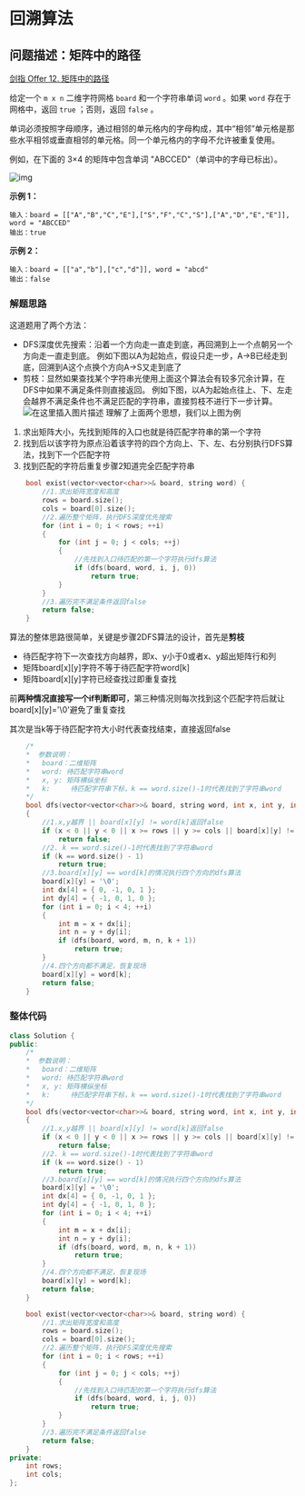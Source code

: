 # 回溯算法
## 问题描述：矩阵中的路径
 [剑指 Offer 12. 矩阵中的路径](https://leetcode-cn.com/problems/ju-zhen-zhong-de-lu-jing-lcof/)



给定一个 `m x n` 二维字符网格 `board` 和一个字符串单词 `word` 。如果 `word` 存在于网格中，返回 `true` ；否则，返回 `false` 。

单词必须按照字母顺序，通过相邻的单元格内的字母构成，其中“相邻”单元格是那些水平相邻或垂直相邻的单元格。同一个单元格内的字母不允许被重复使用。

 

例如，在下面的 3×4 的矩阵中包含单词 "ABCCED"（单词中的字母已标出）。

![img](https://img-blog.csdnimg.cn/img_convert/0c2c3a4e648ed860ce6194b9ba3f3f1f.png)

 

**示例 1：**

```
输入：board = [["A","B","C","E"],["S","F","C","S"],["A","D","E","E"]], word = "ABCCED"
输出：true
```

**示例 2：**

```
输入：board = [["a","b"],["c","d"]], word = "abcd"
输出：false
```
### 解题思路
这道题用了两个方法：
- DFS深度优先搜索：沿着一个方向走一直走到底，再回溯到上一个点朝另一个方向走一直走到底。
例如下图以A为起始点，假设只走一步，A->B已经走到底，回溯到A这个点换个方向A->S又走到底了
- 剪枝：显然如果查找某个字符串光使用上面这个算法会有较多冗余计算，在DFS中如果不满足条件则直接返回。
例如下图，以A为起始点往上、下、左走会越界不满足条件也不满足匹配的字符串，直接剪枝不进行下一步计算。
![在这里插入图片描述](https://img-blog.csdnimg.cn/20210623112153621.png?x-oss-process=image/watermark,type_ZmFuZ3poZW5naGVpdGk,shadow_10,text_aHR0cHM6Ly9ibG9nLmNzZG4ubmV0L3FxXzQwMDc2MDIy,size_16,color_FFFFFF,t_70)
理解了上面两个思想，我们以上图为例
1. 求出矩阵大小，先找到矩阵的入口也就是待匹配字符串的第一个字符
2. 找到后以该字符为原点沿着该字符的四个方向上、下、左、右分别执行DFS算法，找到下一个匹配字符
3. 找到匹配的字符后重复步骤2知道完全匹配字符串

```cpp
	bool exist(vector<vector<char>>& board, string word) {
		//1.求出矩阵宽度和高度
		rows = board.size();
		cols = board[0].size();
		//2.遍历整个矩阵，执行DFS深度优先搜索
		for (int i = 0; i < rows; ++i)
		{
			for (int j = 0; j < cols; ++j)
			{
				//先找到入口待匹配的第一个字符执行dfs算法
				if (dfs(board, word, i, j, 0))
					return true;
			}
		}
		//3.遍历完不满足条件返回false
		return false;
	}
```

算法的整体思路很简单，关键是步骤2DFS算法的设计，首先是**剪枝**
- 待匹配字符下一次查找方向越界，即x、y小于0或者x、y超出矩阵行和列
- 矩阵board[x][y]字符不等于待匹配字符word[k]
- 矩阵board[x][y]字符已经查找过即重复查找

前**两种情况直接写一个if判断即可**，第三种情况则每次找到这个匹配字符后就让board[x][y]='\0'避免了重复查找

其次是当k等于待匹配字符大小时代表查找结束，直接返回false

```cpp
	/*
	*  参数说明：
	*   board：二维矩阵
	*   word: 待匹配字符串word
	*   x, y: 矩阵横纵坐标
	*   k:     待匹配字符串下标，k == word.size()-1时代表找到了字符串word
	*/
	bool dfs(vector<vector<char>>& board, string word, int x, int y, int k)
	{
		//1.x,y越界 || board[x][y] != word[k]返回false
		if (x < 0 || y < 0 || x >= rows || y >= cols || board[x][y] != word[k])
			return false;
		//2. k == word.size()-1时代表找到了字符串word
		if (k == word.size() - 1)
			return true;
		//3.board[x][y] == word[k]的情况执行四个方向的dfs算法
		board[x][y] = '\0';
		int dx[4] = { 0, -1, 0, 1 };
		int dy[4] = { -1, 0, 1, 0 };
		for (int i = 0; i < 4; ++i)
		{
			int m = x + dx[i];
			int n = y + dy[i];
			if (dfs(board, word, m, n, k + 1))
				return true;
		}
		//4.四个方向都不满足，恢复现场
		board[x][y] = word[k];
		return false;
	}
```
### 整体代码

```cpp
class Solution {
public:
	/*
	*  参数说明：
	*   board：二维矩阵
	*   word: 待匹配字符串word
	*   x, y: 矩阵横纵坐标
	*   k:     待匹配字符串下标，k == word.size()-1时代表找到了字符串word
	*/
	bool dfs(vector<vector<char>>& board, string word, int x, int y, int k)
	{
		//1.x,y越界 || board[x][y] != word[k]返回false
		if (x < 0 || y < 0 || x >= rows || y >= cols || board[x][y] != word[k])
			return false;
		//2. k == word.size()-1时代表找到了字符串word
		if (k == word.size() - 1)
			return true;
		//3.board[x][y] == word[k]的情况执行四个方向的dfs算法
		board[x][y] = '\0';
		int dx[4] = { 0, -1, 0, 1 };
		int dy[4] = { -1, 0, 1, 0 };
		for (int i = 0; i < 4; ++i)
		{
			int m = x + dx[i];
			int n = y + dy[i];
			if (dfs(board, word, m, n, k + 1))
				return true;
		}
		//4.四个方向都不满足，恢复现场
		board[x][y] = word[k];
		return false;
	}

	bool exist(vector<vector<char>>& board, string word) {
		//1.求出矩阵宽度和高度
		rows = board.size();
		cols = board[0].size();
		//2.遍历整个矩阵，执行DFS深度优先搜索
		for (int i = 0; i < rows; ++i)
		{
			for (int j = 0; j < cols; ++j)
			{
				//先找到入口待匹配的第一个字符执行dfs算法
				if (dfs(board, word, i, j, 0))
					return true;
			}
		}
		//3.遍历完不满足条件返回false
		return false;
	}
private:
	int rows;
	int cols;
};

```